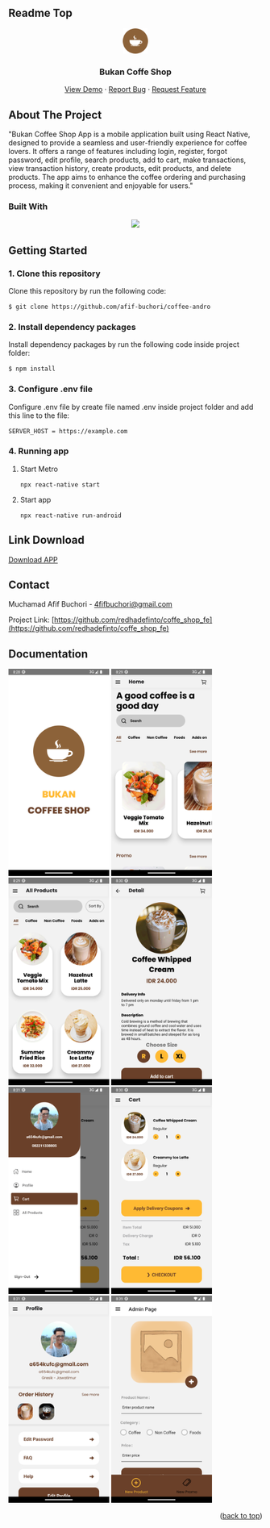 ## Readme Top

<div align="center">
<img width="50" src="./src/assets/icons/icon-logo.png" alt="logo">
<h3 align="center">Bukan Coffe Shop</h3>

  <p align="center">
    <a href="https://drive.google.com/file/d/1oHRKyrKlOM7OarJf2z2f59Ir4IySjtiH/view?usp=share_link">View Demo</a>
    ·
    <a href="https://github.com/afif-buchori/coffee-andro/issues">Report Bug</a>
    ·
    <a href="https://github.com/afif-buchori/coffee-andro/pulls">Request Feature</a>
  </p>
</div>

<!-- TABLE OF CONTENTS -->
<!-- <details>
  <summary>Table of Contents</summary>
  <ol>
    <li>
      <a href="#about-the-project">About The Project</a>
      <ul>
        <li><a href="#built-with">Built With</a></li>
      </ul>
    </li>
    <li>
      <a href="#getting-started">Getting Started</a>
    </li>
    <li><a href="#Link-Download">Link Download</a></li>
    <li><a href="#usage">Usage</a></li>
    <li><a href="#contact">Contact</a></li>
    <li><a href="#acknowledgments">Acknowledgments</a></li>
    <li><a href="#Documentation">Documentation</a></li>
    <li><a href="#Contributor">Contributor</a></li>
  </ol>
</details> -->

<!-- ABOUT THE PROJECT -->

## About The Project

<!-- ![Product Name Screen Shot][product-screenshot] -->
<!-- <img width="900" src="./public/index.png" alt="display-documentation"> -->

"Bukan Coffee Shop App is a mobile application built using React Native, designed to provide a seamless and user-friendly experience for coffee lovers. It offers a range of features including login, register, forgot password, edit profile, search products, add to cart, make transactions, view transaction history, create products, edit products, and delete products. The app aims to enhance the coffee ordering and purchasing process, making it convenient and enjoyable for users."

### Built With

<p align="center">
  <a href="https://skillicons.dev">
    <img src="https://skillicons.dev/icons?i=react,css,redux,babel,firebase" />
  </a>
</p>

<!-- GETTING STARTED -->

## Getting Started

### 1. Clone this repository

Clone this repository by run the following code:

```
$ git clone https://github.com/afif-buchori/coffee-andro

```

### 2. Install dependency packages

Install dependency packages by run the following code inside project folder:

```
$ npm install
```

### 3. Configure .env file

Configure .env file by create file named .env inside project folder and add this line to the file:

```
SERVER_HOST = https://example.com

```

### 4. Running app

1.  Start Metro

    ```
    npx react-native start
    ```

2.  Start app

    ```
    npx react-native run-android
    ```

## Link Download

[Download APP](https://drive.google.com/file/d/1oHRKyrKlOM7OarJf2z2f59Ir4IySjtiH/view?usp=share_link)

<!-- USAGE EXAMPLES -->

<!-- CONTACT -->

## Contact

Muchamad Afif Buchori - 4fifbuchori@gmail.com

Project Link: [https://github.com/redhadefinto/coffe_shop_fe](https://github.com/redhadefinto/coffe_shop_fe)

## Documentation

<!-- <img width="500" src="./public/landing-page.png" alt="Landing page">
<img width="500" src="./public/login-page.png" alt="Landing page">
<img width="500" src="./public/profile-page.png" alt="Landing page">
<img width="500" src="./public/product-page.png" alt="Landing page">
<img width="500" src="./public/order-page.png" alt="Landing page"> -->
<!-- <p>DEVELOPMENT</p> -->
<div>
<img width="200" src="./src/assets/screencapture/splash-screen.png" alt="splash-screen">
<img width="200" src="./src/assets/screencapture/home-screen.png" alt="home-screen">
<img width="200" src="./src/assets/screencapture/all-products.png" alt="products-screen">
<img width="200" src="./src/assets/screencapture/product-details.png" alt="product-details-screen">
</div>
<div>
<img width="200" src="./src/assets/screencapture/drawer-menu.png" alt="drawer-menu">
<img width="200" src="./src/assets/screencapture/cart-screen.png" alt="cart-screen">
<img width="200" src="./src/assets/screencapture/profile-screen.png" alt="profile-screen">
<img width="200" src="./src/assets/screencapture/admin-screen.png" alt="admin-screen">
</div>

<p align="right">(<a href="#readme-top">back to top</a>)</p>

<!-- Contributor -->

<!-- ## Contributor

  <table>
    <tr>
      <td >
        <a href="https://github.com/afif-buchori">
          <img width="100" src="https://avatars.githubusercontent.com/u/66767762?s=400&u=00ad08bd394a1ba0fe65d9b61cbef4245df96fb4&v=4" alt=""><br/>
          <center><sub><b>M. Afif Buchori</b></sub></center>
        </a>
        </td>
    </tr>
  </table>
<h1 align="center"> THANK FOR YOUR ATTENTION </h1> -->

<!-- MARKDOWN LINKS & IMAGES -->
<!-- https://www.markdownguide.org/basic-syntax/#reference-style-links -->

<!-- [product-screenshot]: index.png -->

<!-- [Next.js]: https://img.shields.io/badge/next.js-000000?style=for-the-badge&logo=nextdotjs&logoColor=white
[Next-url]: https://nextjs.org/
[React.js]: https://img.shields.io/badge/React-20232A?style=for-the-badge&logo=react&logoColor=61DAFB
[React-url]: https://reactnative.dev/
[Redux]: https://img.shields.io/badge/redux-%23593d88.svg?style=for-the-badge&logo=redux&logoColor=white
[Redux-url]: https://redux.js.org/ -->
